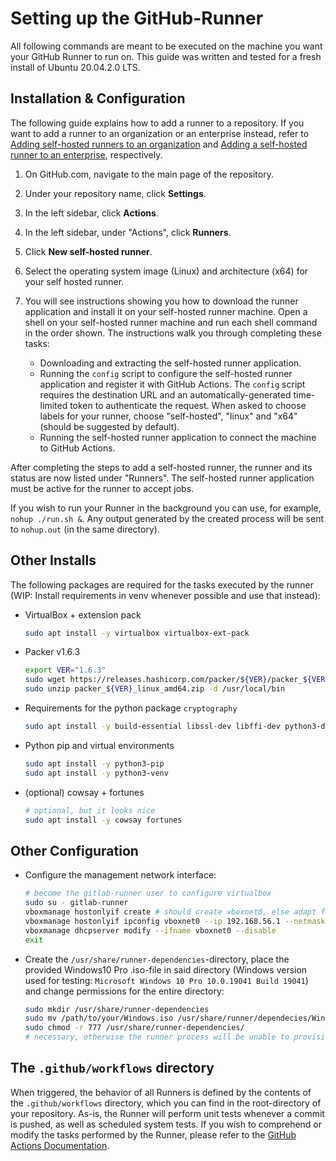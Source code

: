 # Setting up the GitHub-Runner

All following commands are meant to be executed on the machine you want your GitHub Runner to run on. This guide was written and tested for a fresh install of Ubuntu 20.04.2.0 LTS.

## Installation & Configuration

The following guide explains how to add a runner to a repository. If you want to add a runner to an organization or an enterprise instead, refer to [Adding self-hosted runners to an organization](https://docs.github.com/en/actions/hosting-your-own-runners/adding-self-hosted-runners#adding-a-self-hosted-runner-to-an-organization) and [Adding a self-hosted runner to an enterprise](https://docs.github.com/en/actions/hosting-your-own-runners/adding-self-hosted-runners#adding-a-self-hosted-runner-to-an-enterprise), respectively.

1. On GitHub.com, navigate to the main page of the repository.

2. Under your repository name, click **Settings**.

3. In the left sidebar, click **Actions**.

4. In the left sidebar, under "Actions", click **Runners**.

5. Click **New self-hosted runner**.

6. Select the operating system image (Linux) and architecture (x64) for your self hosted runner.

7. You will see instructions showing you how to download the runner application and install it on your self-hosted runner machine. Open a shell on your self-hosted runner machine and run each shell command in the order shown. The instructions walk you through completing these tasks:
    - Downloading and extracting the self-hosted runner application.
    - Running the `config` script to configure the self-hosted runner application and register it with GitHub Actions. The `config` script requires the destination URL and an automatically-generated time-limited token to authenticate the request. When asked to choose labels for your runner, choose "self-hosted", "linux" and "x64" (should be suggested by default).
    - Running the self-hosted runner application to connect the machine to GitHub Actions.

After completing the steps to add a self-hosted runner, the runner and its status are now listed under "Runners". The self-hosted runner application must be active for the runner to accept jobs.

If you wish to run your Runner in the background you can use, for example, `nohup ./run.sh &`.
Any output generated by the created process will be sent to `nohup.out` (in the same directory).


## Other Installs

The following packages are required for the tasks executed by the runner (WIP: Install requirements in venv whenever possible and use that instead):

- VirtualBox + extension pack
    ```sh
    sudo apt install -y virtualbox virtualbox-ext-pack
    ```

- Packer v1.6.3
    ```sh
    export VER="1.6.3"
    sudo wget https://releases.hashicorp.com/packer/${VER}/packer_${VER}_linux_amd64.zip
    sudo unzip packer_${VER}_linux_amd64.zip -d /usr/local/bin
    ```

- Requirements for the python package `cryptography`
    ```sh
    sudo apt install -y build-essential libssl-dev libffi-dev python3-dev
    ```

- Python pip and virtual environments
    ```sh
    sudo apt install -y python3-pip
    sudo apt install -y python3-venv
    ```
    
- (optional) cowsay + fortunes
    ```sh
    # optional, but it looks nice
    sudo apt install -y cowsay fortunes
    ```

## Other Configuration

- Configure the management network interface:
    ```sh
    # become the gitlab-runner user to configure virtualbox
    sudo su - gitlab-runner
    vboxmanage hostonlyif create # should create vboxnet0, else adapt following lines
    vboxmanage hostonlyif ipconfig vboxnet0 --ip 192.168.56.1 --netmask 255.255.255.0
    vboxmanage dhcpserver modify --ifname vboxnet0 --disable
    exit
    ```
    
- Create the `/usr/share/runner-dependencies`-directory, place the provided Windows10 Pro .iso-file in said directory (Windows version used for testing: `Microsoft Windows 10 Pro 10.0.19041 Build 19041`) and change permissions for the entire directory:
    ```sh
    sudo mkdir /usr/share/runner-dependencies
    sudo mv /path/to/your/Windows.iso /usr/share/runner/dependecies/Win10.iso
    sudo chmod -r 777 /usr/share/runner-dependencies/
    # necessary, otherwise the runner process will be unable to provision VMs
    ```


## The `.github/workflows` directory
When triggered, the behavior of all Runners is defined by the contents of the `.github/workflows` directory, which you can find in the root-directory of your repository. As-is, the Runner will perform unit tests whenever a commit is pushed, as well as scheduled system tests. If you wish to comprehend or modify the tasks performed by the Runner, please refer to the [GitHub Actions Documentation](https://docs.github.com/en/actions).

